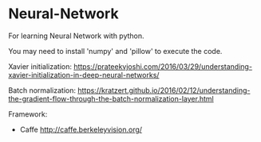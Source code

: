 # Neural-Network
For learning Neural Network with python.

You may need to install 'numpy' and 'pillow' to execute the code.

Xavier initialization:
https://prateekvjoshi.com/2016/03/29/understanding-xavier-initialization-in-deep-neural-networks/

Batch normalization:
https://kratzert.github.io/2016/02/12/understanding-the-gradient-flow-through-the-batch-normalization-layer.html

Framework:
 - Caffe
  http://caffe.berkeleyvision.org/

